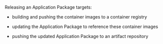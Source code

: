 Releasing an Application Package targets:
 
* building and pushing the container images to a container registry

* updating the Application Package to reference these container images 

* pushing the updated Application Package to an artifact repository

